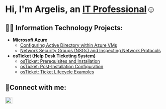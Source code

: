 <h1>Hi, I'm Argelis, an <a href="https://linkedin.com/in/Josh">IT Professional</a>☺</h1>

<h2>👨‍💻 Information Technology Projects:</h2>

- <b>Microsoft Azure</b>
  - [Configuring Active Directory within Azure VMs](https://github.com/Argelis1/configure-ad)
  - [Network Security Groups (NSGs) and Inspecting Network Protocols](https://github.com/Argelis1/azure-network-protocols)
- <b>osTicket (Help Desk Ticketing System)</b>
  - [osTicket: Prerequisites and Installation](https://github.com/Argelis1/osticket-prereqs)
  - [osTicket: Post-Installation Configuration](https://github.com/Argelis1/post-install-config)
  - [osTicket: Ticket Lifecycle Examples](https://github.com/Argelis1/ticket-lifecycle)

<h2>🤳Connect with me:</h2>


[<img align="left" alt="Argelis | LinkedIn" width="22px" src="https://cdn.jsdelivr.net/npm/simple-icons@v3/icons/linkedin.svg" />][linkedin]

[linkedin]: https://www.linkedin.com/in/argelis-robles
